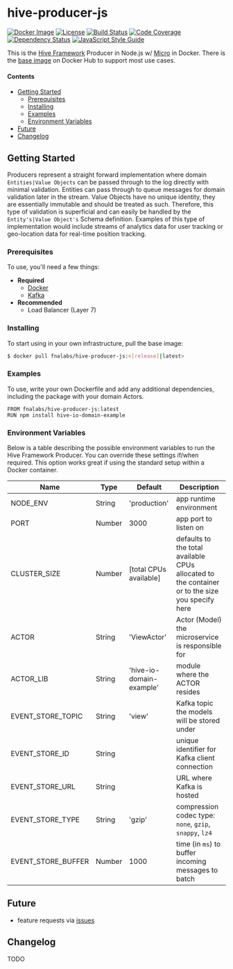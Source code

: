 # hive-producer-js

[![Docker Image][docker-image]][docker-url]
[![License][license-image]][license-url]
[![Build Status][circle-image]][circle-url]
[![Code Coverage][codecov-image]][codecov-url]
[![Dependency Status][depstat-image]][depstat-url]
[![JavaScript Style Guide][style-image]][style-url]

This is the [Hive Framework](https://gist.github.com/aeilers/30aa0047187e5a5d573a478abc581903) Producer in Node.js w/ [Micro](https://www.npmjs.com/package/micro) in Docker. There is the [base image](https://hub.docker.com/r/fnalabs/hive-producer-js/) on Docker Hub to support most use cases.

#### Contents
- [Getting Started](#getting-started)
  - [Prerequisites](#prerequisites)
  - [Installing](#installing)
  - [Examples](#examples)
  - [Environment Variables](#environment-variables)
- [Future](#future)
- [Changelog](#changelog)

## Getting Started
Producers represent a straight forward implementation where domain `Entities|Value Objects` can be passed through to the log directly with minimal validation. Entities can pass through to queue messages for domain validation later in the stream. Value Objects have no unique identity, they are essentially immutable and should be treated as such. Therefore, this type of validation is superficial and can easily be handled by the `Entity's|Value Object's` Schema definition. Examples of this type of implementation would include streams of analytics data for user tracking or geo-location data for real-time position tracking.

### Prerequisites
To use, you'll need a few things:
- **Required**
  - [Docker](https://www.docker.com/)
  - [Kafka](https://kafka.apache.org/)
- **Recommended**
  - Load Balancer (Layer 7)

### Installing
To start using in your own infrastructure, pull the base image:
```sh
$ docker pull fnalabs/hive-producer-js:<[release]|latest>
```

### Examples
To use, write your own Dockerfile and add any additional dependencies, including the package with your domain Actors.
```
FROM fnalabs/hive-producer-js:latest
RUN npm install hive-io-domain-example
```

### Environment Variables
Below is a table describing the possible environment variables to run the Hive Framework Producer. You can override these settings if/when required. This option works great if using the standard setup within a Docker container.

Name                | Type    | Default                   | Description
------------------- | ------- | ------------------------- | -------------------------------------------------------
NODE_ENV            | String  | 'production'              | app runtime environment
PORT                | Number  | 3000                      | app port to listen on
CLUSTER_SIZE        | Number  | [total CPUs available]    | defaults to the total available CPUs allocated to the container or to the size you specify here
ACTOR               | String  | 'ViewActor'               | Actor (Model) the microservice is responsible for
ACTOR_LIB           | String  | 'hive-io-domain-example'  | module where the ACTOR resides
EVENT_STORE_TOPIC   | String  | 'view'                    | Kafka topic the models will be stored under
EVENT_STORE_ID      | String  |                           | unique identifier for Kafka client connection
EVENT_STORE_URL     | String  |                           | URL where Kafka is hosted
EVENT_STORE_TYPE    | String  | 'gzip'                    | compression codec type: `none`, `gzip`, `snappy`, `lz4`
EVENT_STORE_BUFFER  | Number  | 1000                      | time (in `ms`) to buffer incoming messages to batch

## Future
- feature requests via [issues](https://github.com/fnalabs/hive-producer-js/issues)

## Changelog
TODO

[docker-image]: https://images.microbadger.com/badges/version/fnalabs/hive-producer-js:2.0.0-beta.svg
[docker-url]: https://hub.docker.com/r/fnalabs/hive-producer-js/

[license-image]: https://img.shields.io/badge/License-Apache%202.0-blue.svg
[license-url]: https://github.com/fnalabs/hive-producer-js/blob/master/LICENSE

[circle-image]: https://img.shields.io/circleci/project/github/fnalabs/hive-producer-js.svg
[circle-url]: https://circleci.com/gh/fnalabs/hive-producer-js

[codecov-image]: https://img.shields.io/codecov/c/github/fnalabs/hive-producer-js.svg
[codecov-url]: https://codecov.io/gh/fnalabs/hive-producer-js

[depstat-image]: https://img.shields.io/david/fnalabs/hive-producer-js.svg
[depstat-url]: https://david-dm.org/fnalabs/hive-producer-js

[style-image]: https://img.shields.io/badge/code_style-standard-brightgreen.svg
[style-url]: https://standardjs.com
